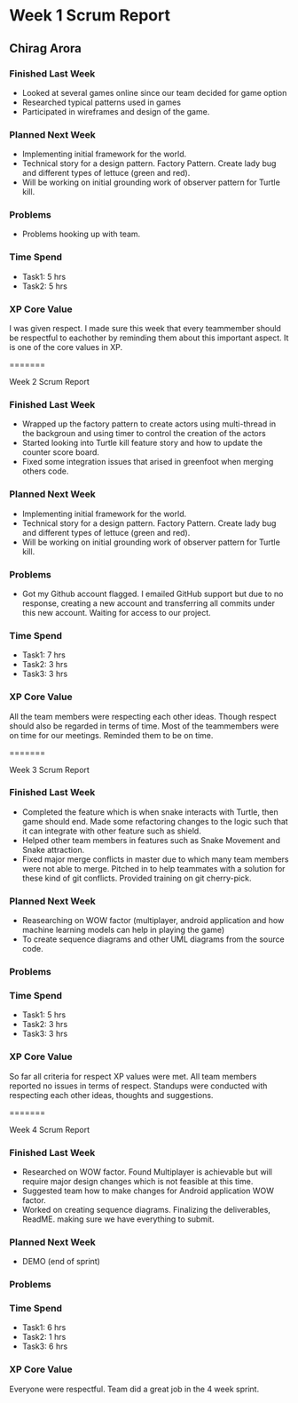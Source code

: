 # Week 1 Scrum Report 

## Chirag Arora

### Finished Last Week 
- Looked at several games online since our team decided for game option 
- Researched typical patterns used in games
- Participated in wireframes and design of the game.

### Planned Next Week 
- Implementing initial framework for the world.
- Technical story for a design pattern. Factory Pattern. Create lady bug and different types of lettuce (green and red).
- Will be working on initial grounding work of observer pattern for Turtle kill. 

### Problems

- Problems hooking up with team.

### Time Spend

- Task1: 5 hrs
- Task2: 5 hrs 

### XP Core Value

I was given respect. I made sure this week that every teammember should be 
respectful to eachother by reminding them about this important aspect.
It is one of the core values in XP.

=======

Week 2 Scrum Report
### Finished Last Week 
- Wrapped up the factory pattern to create actors using multi-thread in the backgroun and using timer to control the creation of the actors
- Started looking into Turtle kill feature story and how to update the counter score board.
- Fixed some integration issues that arised in greenfoot when merging others code.

### Planned Next Week 
- Implementing initial framework for the world.
- Technical story for a design pattern. Factory Pattern. Create lady bug and different types of lettuce (green and red).
- Will be working on initial grounding work of observer pattern for Turtle kill. 

### Problems

- Got my Github account flagged. I emailed GitHub support but due to no response, creating a new account and transferring all commits under this new account. Waiting for access to our project.

### Time Spend

- Task1: 7 hrs
- Task2: 3 hrs 
- Task3: 3 hrs

### XP Core Value

All the team members were respecting each other ideas. Though respect should also be regarded in terms of time. Most of the teammembers were on time for our meetings. Reminded them to be on time. 


=======

Week 3 Scrum Report
### Finished Last Week 
- Completed the feature which is when snake interacts with Turtle, then game should end. Made some refactoring changes to the logic such that it can integrate with other feature such as shield. 
- Helped other team members in features such as Snake Movement and Snake attraction.
- Fixed major merge conflicts in master due to which many team members were not able to merge. Pitched in to help teammates with a solution for these kind of git conflicts. Provided training on git cherry-pick.

### Planned Next Week 
- Reasearching on WOW factor (multiplayer, android application and how machine learning models can help in playing the game)
- To create sequence diagrams and other UML diagrams from the source code.

### Problems


### Time Spend

- Task1: 5 hrs
- Task2: 3 hrs 
- Task3: 3 hrs

### XP Core Value

So far all criteria for respect XP values were met. All team members reported no issues in terms of respect. Standups were conducted with respecting each other ideas, thoughts and suggestions.

=======

Week 4 Scrum Report
### Finished Last Week 
- Researched on WOW factor. Found Multiplayer is achievable but will require major design changes which is not feasible at this time.
- Suggested team how to make changes for Android application WOW factor. 
- Worked on creating sequence diagrams. Finalizing the deliverables, ReadME. making sure we have everything to submit. 

### Planned Next Week 
- DEMO (end of sprint)

### Problems


### Time Spend

- Task1: 6 hrs
- Task2: 1 hrs 
- Task3: 6 hrs

### XP Core Value

Everyone were respectful. Team did a great job in the 4 week sprint.



